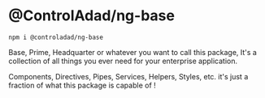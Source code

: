# @ControlAdad/ng-base

`npm i @controladad/ng-base`

Base, Prime, Headquarter or whatever you want to call this package,
It's a collection of all things you ever need for your enterprise application.

Components, Directives, Pipes, Services, Helpers, Styles, etc. it's just a fraction
of what this package is capable of !


